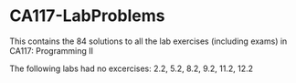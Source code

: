 # CA117-LabProblems
This contains the 84 solutions to all the lab exercises (including exams) in CA117: Programming II

The following labs had no excercises:
2.2, 5.2, 8.2, 9.2, 11.2, 12.2
